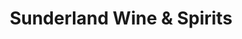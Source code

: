 ---
title: "Sunderland Wine & Spirits"
url: /sunderland/sunderland-wine-und-spirits/
shop: Spirituosen
---